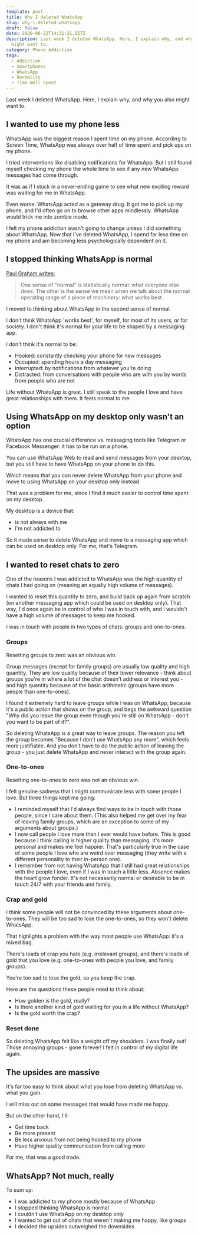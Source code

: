 ```yaml
---
template: post
title: Why I deleted WhatsApp
slug: why-i-deleted-whatsapp
draft: false
date: 2020-06-22T14:31:21.557Z
description: Last week I deleted WhatsApp. Here, I explain why, and why you also
  might want to.
category: Phone Addiction
tags:
  - Addiction
  - Smartphones
  - WhatsApp
  - Normality
  - Time Well Spent
---
```

Last week I deleted WhatsApp. Here, I explain why, and why you also might want to.

## I wanted to use my phone less

WhatsApp was the biggest reason I spent time on my phone. According to Screen Time, WhatsApp was always over half of time spent and pick ups on my phone.

I tried interventions like disabling notifications for WhatsApp. But I still found myself checking my phone the whole time to see if any new WhatsApp messages had come through.

It was as if I stuck in a never-ending game to see what new exciting reward was waiting for me in WhatsApp.

Even worse: WhatsApp acted as a gateway drug. It got me to pick up my phone, and I'd often go on to browse other apps mindlessly. WhatsApp would trick me into zombie mode.

I felt my phone addiction wasn't going to change unless I did something about WhatsApp. Now that I've deleted WhatsApp, I spend far less time on my phone and am becoming less psychologically dependent on it.

## I stopped thinking WhatsApp is normal

[Paul Graham writes:](http://www.paulgraham.com/addiction.html)

> One sense of "normal" is statistically normal: what everyone else does. The other is the sense we mean when we talk about the normal operating range of a piece of machinery: what works best.

I moved to thinking about WhatsApp in the second sense of normal.

I don't think WhatsApp 'works best', for myself, for most of its users, or for society. I don't think it's normal for your life to be shaped by a messaging app.

I don't think it's normal to be:

- Hooked: constantly checking your phone for new messages
- Occupied: spending hours a day messaging
- Interrupted: by notifications from whatever you're doing
- Distracted: from conversations with people who are with you by words from people who are not

Life without WhatsApp is great. I still speak to the people I love and have great relationships with them. It feels normal to me.

## Using WhatsApp on my desktop only wasn't an option

WhatsApp has one crucial difference vs. messaging tools like Telegram or Facebook Messenger: it has to be run on a phone.

You can use WhatsApp Web to read and send messages from your desktop, but you still have to have WhatsApp on your phone to do this.

Which means that you can never delete WhatsApp from your phone and move to using WhatsApp on your desktop only instead.

That was a problem for me, since I find it much easier to control time spent on my desktop.

My desktop is a device that:

- is not always with me
- I'm not addicted to

So it made sense to delete WhatsApp and move to a messaging app which can be used on desktop only. For me, that's Telegram.

## I wanted to reset chats to zero

One of the reasons I was addicted to WhatsApp was the high quantity of chats I had going on (meaning an equally high volume of messages).

I wanted to reset this quantity to zero, and build back up again from scratch (on another messaging app which could be used on desktop only). That way, I'd once again be in control of who I was in touch with, and I wouldn't have a high volume of messages to keep me hooked.

I was in touch with people in two types of chats: groups and one-to-ones.

### Groups

Resetting groups to zero was an obvious win.

Group messages (except for family groups) are usually low quality and high quantity. They are low quality because of their lower relevance - think about groups you're in where a lot of the chat doesn't address or interest you - and high quantity because of the basic arithmetic (groups have more people than one-to-ones).

I found it extremely hard to leave groups while I was on WhatsApp, because it's a public action that shows on the group, and begs the awkward question "Why did you leave the group even though you're still on WhatsApp - don't you want to be part of it?".

So deleting WhatsApp is a great way to leave groups. The reason you left the group becomes "Because I don't use WhatsApp any more", which feels more justifiable. And you don't have to do the public action of leaving the group - you just delete WhatsApp and never interact with the group again.

### One-to-ones

Resetting one-to-ones to zero was not an obvious win.

I felt genuine sadness that I might communicate less with some people I love. But three things kept me going:

- I reminded myself that I'd always find ways to be in touch with those people, since I care about them. (This also helped me get over my fear of leaving family groups, which are an exception to some of my arguments about groups.)
- I now call people I love more than I ever would have before. This is good because I think calling is higher quality than messaging. It's more personal and makes me feel happier. That's particularly true in the case of some people I love who are weird over messaging (they write with a different personality to their in-person one).
- I remember from not having WhatsApp that I still had great relationships with the people I love, even if I was in touch a little less. Absence makes the heart grow fonder. It's not necessarily normal or desirable to be in touch 24/7 with your friends and family.

### Crap and gold

I think some people will not be convinced by these arguments about one-to-ones. They will be too sad to lose the one-to-ones, so they won't delete WhatsApp.

That highlights a problem with the way most people use WhatsApp: it's a mixed bag.

There's loads of crap you hate (e.g. irrelevant groups), and there's loads of gold that you love (e.g. one-to-ones with people you love, and family groups).

You're too sad to lose the gold, so you keep the crap.

Here are the questions these people need to think about:

- How golden is the gold, really?
- Is there another kind of gold waiting for you in a life without WhatsApp?
- Is the gold worth the crap?

### Reset done

So deleting WhatsApp felt like a weight off my shoulders. I was finally out! Those annoying groups - gone forever! I felt in control of my digital life again.

## The upsides are massive

It's far too easy to think about what you lose from deleting WhatsApp vs. what you gain.

I will miss out on some messages that would have made me happy.

But on the other hand, I'll:

- Get time back
- Be more present
- Be less anxious from not being hooked to my phone
- Have higher quality communication from calling more

For me, that was a good trade.

## WhatsApp? Not much, really

To sum up:

- I was addicted to my phone mostly because of WhatsApp
- I stopped thinking WhatsApp is normal
- I couldn't use WhatsApp on my desktop only
- I wanted to get out of chats that weren't making me happy, like groups
- I decided the upsides outweighed the downsides